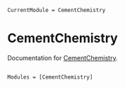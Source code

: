 ```@meta
CurrentModule = CementChemistry
```

# CementChemistry

Documentation for [CementChemistry](https://github.com/jfbarthelemy/CementChemistry.jl).

```@index
```

```@autodocs
Modules = [CementChemistry]
```
